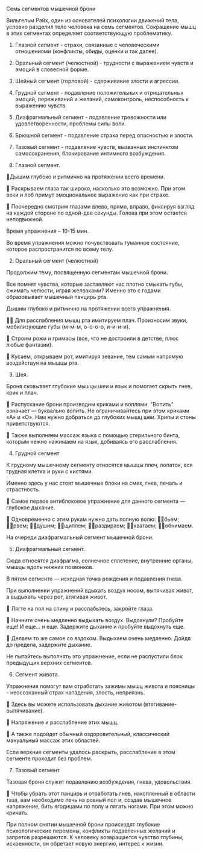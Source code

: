 Семь сегментов мышечной брони

  Вильгельм Райх, один из основателей психологии движений тела, условно разделил тело человека на семь сегментов. Сокращение мышц в этих сегментах определяет соответствующую проблематику.

1. Глазной сегмент - страхи, связанные с человеческими отношениями (конфликты, обиды, оценки и так далее).
 
2. Оральный сегмент (челюстной) - трудности с выражением чувств и эмоций в словесной форме. 

3. Шейный сегмент (горловой) - сдерживание злости и агрессии.

4. Грудной сегмент - подавление положительных и отрицательных эмоций, переживаний и желаний, самоконтроль, неспособность к выражению чувств. 

5. Диафрагмальный сегмент - подавление тревожности или удовлетворенности, проблемы силы воли. 

6. Брюшной сегмент - подавление страха перед опасностью и злости. 

7. Тазовый сегмент - подавление чувств, вызванных инстинктом самосохранения, блокирование интимного возбуждения.



1. Глазной сегмент.

Дышим глубоко и ритмично на протяжении всего времени.

  Раскрываем глаза так широко, насколько это возможно. При этом веки и лоб примут эмоциональное выражение как при страхе.

 Поочередно смотрим глазами влево, прямо, вправо, фиксируя взгляд на каждой стороне по одной-две секунды. Голова при этом остается неподвижной.

Время упражнения – 10-15 мин.

Во время упражнения можно почувствовать туманное состояние, которое распространится по всему телу.



2. Оральный сегмент (челюстной)

Продолжим тему, посвященную сегментам мышечной брони.

Все помнят чувства, которые заставляют нас плотно смыкать губы, сжимать челюсти, играя желваками? Именно это с годами образовывает мышечный панцирь рта.

Дышим глубоко и ритмично на протяжении всего упражнения.

 Для расслабления мышц рта имитируем плач. Произносим звуки, мобилизующие губы (м-м-м, о-о-о-о, и-и-и-и).

 Строим рожи и гримасы (все, что не достроили в детстве, плюс любые фантазии).

 Кусаем, открываем рот, имитируя зевание, тем самым напрямую воздействуя на мышцы рта.



3. Шея.

Броня сковывает глубокие мышцы шеи и язык и помогает скрыть гнев, крик и плач. 

 Распускание брони производим криками и воплями. "Вопить" означает — буквально вопить. Не ограничивайтесь при этом криками «А» и «О». Нам нужно добраться до глубоких мышц шеи. Хрипы и стоны приветствуются.

 Также выполняем массаж языка с помощью стерильного бинта, которым нежно нажимаем на язык, добиваясь его расслабления.



4. Грудной сегмент

К грудному мышечному сегменту относятся мышцы плеч, лопаток, вся грудная клетка и руки с кистями.

Именно здесь у нас стоят мышечные блоки на смех, гнев, печаль и страстность.

 Самое первое антиблоковое упражнение для данного сегмента — глубокое дыхание.

 Одновременно с этим рукам нужно дать полную волю:
бьем;
рвем;
душим;
щиплем;
раздираем;
хватаем;
обнимаем.

На очереди диафрагмальный сегмент мышечной брони.



5. Диафрагмальный сегмент.

Сюда относятся диафрагма, солнечное сплетение, внутренние органы, мышцы вдоль нижних позвонков.

В пятом сегменте — исходная точка рождения и подавления гнева.

При выполнении упражнений вдыхать воздух носом, выпячивая живот, а выдыхать через рот, втягивая живот.

 Лягте на пол на спину и расслабьтесь, закройте глаза.

 Начните очень медленно выдыхать воздух. Выдохнули? Пробуйте еще! И еще... и еще. Задержите дыхание и пробуйте выдохнуть еще.

 Делаем то же самое со вздохом. Выдыхаем очень медленно. Дойдя до предела, задержите дыхание.

Не пытайтесь выполнять это упражнение, если не распустили блок предыдущих верхних сегментов.



6. Сегмент живота.

Упражнения помогут вам отработать зажимы мышц живота и поясницы - неосознанный страх нападения, злость, неприязнь.

 Здесь вы можете использовать дыхание животом (втягивание-выпячивание). 

 Напряжение и расслабление этих мышц.

 А также подойдет обычный оздоровительный, классический мануальный массаж этих областей.

Если верхние сегменты удалось раскрыть, расслабление в этом сегменте проходит без проблем.



7. Тазовый сегмент

Тазовая броня служит подавлению возбуждения, гнева, удовольствия.

 Чтобы убрать этот панцирь и отработать гнев, накопленный в области таза, вам необходимо лечь на ровный пол и, создав мышечное напряжение, бить ягодицами по полу и лягать ногами. При этом можно кричать.

При полном снятии мышечной брони происходят глубокие психологические перемены, конфликты подавленных желаний и запретов разрешаются. К человеку возвращается чувство глубины, искренности, он обретает новую энергию, интерес к жизни.
